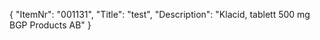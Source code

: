 {
  "ItemNr": "001131",
  "Title": "test",
  "Description": "Klacid, tablett 500 mg BGP Products AB"
}